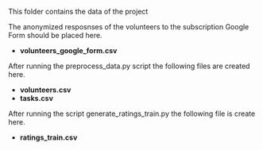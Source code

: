 This folder contains the data of the project

The anonymized resposnses of the volunteers to the subscription Google Form should be placed here. 

- **volunteers_google_form.csv**


After running the preprocess_data.py script the following files are created here.

- **volunteers.csv**
- **tasks.csv**

After running the script generate_ratings_train.py the following file is create here.

- **ratings_train.csv**

